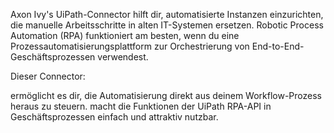 
Axon Ivy's UiPath-Connector hilft dir, automatisierte Instanzen einzurichten, die manuelle Arbeitsschritte in alten IT-Systemen ersetzen. Robotic Process Automation (RPA) funktioniert am besten, wenn du eine Prozessautomatisierungsplattform zur Orchestrierung von End-to-End-Geschäftsprozessen verwendest.

Dieser Connector:

ermöglicht es dir, die Automatisierung direkt aus deinem Workflow-Prozess heraus zu steuern.
macht die Funktionen der UiPath RPA-API in Geschäftsprozessen einfach und attraktiv nutzbar.
